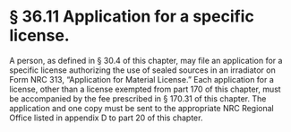 # § 36.11   Application for a specific license.

A person, as defined in § 30.4 of this chapter, may file an application for a specific license authorizing the use of sealed sources in an irradiator on Form NRC 313, “Application for Material License.” Each application for a license, other than a license exempted from part 170 of this chapter, must be accompanied by the fee prescribed in § 170.31 of this chapter. The application and one copy must be sent to the appropriate NRC Regional Office listed in appendix D to part 20 of this chapter.




